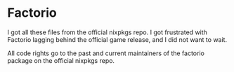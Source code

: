 # Factorio

I got all these files from the official nixpkgs repo. I got frustrated with Factorio lagging behind the official game release, and I did not want to wait.

All code rights go to the past and current maintainers of the factorio package on the official nixpkgs repo.
